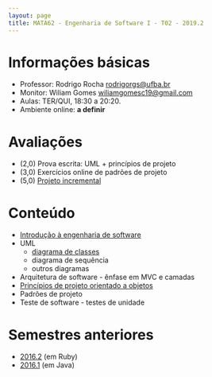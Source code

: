 ```yaml
---
layout: page
title: MATA62 - Engenharia de Software I - T02 - 2019.2
---
```


# Informações básicas

- Professor: Rodrigo Rocha <rodrigorgs@ufba.br>
- Monitor: Wiliam Gomes <wiliamgomesc19@gmail.com>
- Aulas: TER/QUI, 18:30 a 20:20.
- Ambiente online: **a definir**

 <!-- Inscreva-se no [Google Classroom](https://classroom.google.com/) da turma: clique no botão `+` e digite o código `sq0eh`. -->

# Avaliações

- (2,0) Prova escrita: UML + princípios de projeto
- (3,0) Exercícios online de padrões de projeto
- (5,0) [Projeto incremental](projeto-20192)

<!-- 
# Bibliografia básica

- SOMERVILLE I., Engenharia de Software, Pearson. 8ª Edição. 2007.
- PRESSMAN R. Engenharia de Software - 6a edição - McGraw-Hill Interamericana
do Brasil.
- PFLEEGER, S. Engenharia de Software - Teoria e Prática 2a edição -
Pearson/Prentice-Hall, 2004.
 -->

# Conteúdo

- [Introdução à engenharia de software](introducao-es)
- UML
    - [diagrama de classes](uml-classes)
    - diagrama de sequência
    - outros diagramas
- Arquitetura de software - ênfase em MVC e camadas
- [Princípios de projeto orientado a objetos](principios-projeto)
- Padrões de projeto
- Teste de software - testes de unidade

<!-- 

- Introdução à engenharia de software
- Modelagem e documentação de projeto por meio de UML – Diagrama de classes e diagrama de sequência
- Introdução à arquitetura de software com ênfase aos padrões arquiteturais em camadas e MVC
- Projeto de software orientado a objetos
- Princípios de projeto orientado a objetos (GRASP/SOLID)
- Padrões de projetos orientados a objetos
- Teste de software

(i) modelar e documentar o projeto com o uso de UML,
(ii) princípios de orientação a objetos GRASP/SOLID,
(iii) padrões de projeto GoF, 
(iv) especificar e implementar o projeto de sistemas de software orientados a objetos de pequeno porte
(v) especificar e implementar testes de sistemas de software orientados a objetos de pequeno porte.
 -->

# Semestres anteriores

- [2016.2](https://rodrigorgs.github.io/mata62-20162/) (em Ruby)
- [2016.1](https://rodrigorgs.github.io/mata62-20161/) (em Java)
